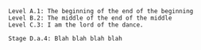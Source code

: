     Level A.1: The beginning of the end of the beginning
    Level B.2: The middle of the end of the middle
    Level C.3: I am the lord of the dance.

    Stage D.a.4: Blah blah blah blah


